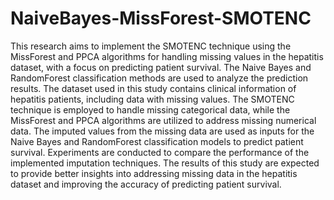 # NaiveBayes-MissForest-SMOTENC

This research aims to implement the SMOTENC technique using the MissForest and PPCA algorithms for handling missing values in the hepatitis dataset, with a focus on predicting patient survival. The Naive Bayes and RandomForest classification methods are used to analyze the prediction results. The dataset used in this study contains clinical information of hepatitis patients, including data with missing values. The SMOTENC technique is employed to handle missing categorical data, while the MissForest and PPCA algorithms are utilized to address missing numerical data. The imputed values from the missing data are used as inputs for the Naive Bayes and RandomForest classification models to predict patient survival. Experiments are conducted to compare the performance of the implemented imputation techniques. The results of this study are expected to provide better insights into addressing missing data in the hepatitis dataset and improving the accuracy of predicting patient survival.
